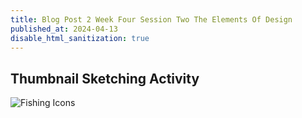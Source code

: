 ```yaml
---
title: Blog Post 2 Week Four Session Two The Elements Of Design
published_at: 2024-04-13
disable_html_sanitization: true
---
```

## Thumbnail Sketching Activity
![Fishing Icons](/w04s2/fishing.jpg)
